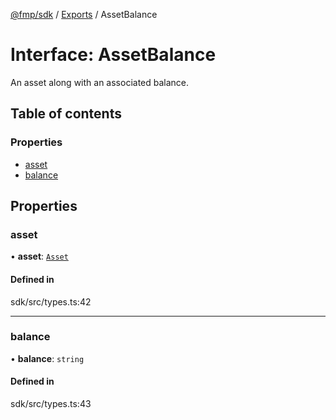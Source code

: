 [@fmp/sdk](../docs/README.md) / [Exports](../modules.md) / AssetBalance

# Interface: AssetBalance

An asset along with an associated balance.

## Table of contents

### Properties

- [asset](AssetBalance.md#asset)
- [balance](AssetBalance.md#balance)

## Properties

### asset

• **asset**: [`Asset`](Asset.md)

#### Defined in

sdk/src/types.ts:42

___

### balance

• **balance**: `string`

#### Defined in

sdk/src/types.ts:43
